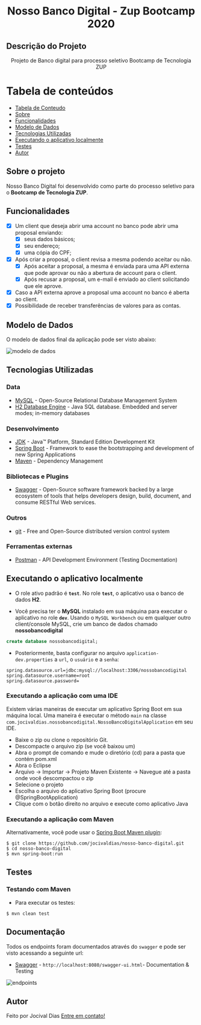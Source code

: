 <h1 align="center">Nosso Banco Digital - Zup Bootcamp 2020</h1>

## Descrição do Projeto
<p align="center">Projeto de Banco digital para processo seletivo Bootcamp de Tecnologia ZUP</p>

Tabela de conteúdos
=================
<!--ts-->
   * [Tabela de Conteudo](#tabela-de-conteudo)
   * [Sobre](#Sobre-o-projeto)
   * [Funcionalidades](#Funcionalidades)
   * [Modelo de Dados](#Modelo-De-Dados)
   * [Tecnologias Utilizadas](#Tecnologias-Utilizadas)
   * [Executando o aplicativo localmente](#Executando-o-aplicativo-localmente)
   * [Testes](#Testes)
   * [Autor](#Autor)
<!--te-->

## Sobre o projeto

Nosso Banco Digital foi desenvolvido como parte do processo seletivo para o **Bootcamp de Tecnologia ZUP**. 

## Funcionalidades

- [x] Um client que deseja abrir uma account no banco pode abrir uma proposal enviando:
  - [x] seus dados básicos;
  - [x] seu endereço;
  - [x] uma cópia do CPF;
- [x] Após criar a proposal, o client revisa a mesma podendo aceitar ou não.
  - [x] Após aceitar a proposal, a mesma é enviada para uma API externa que pode aprovar ou não a abertura de account para o client.
  - [x] Após recusar a proposal, um e-mail é enviado ao client solicitando que ele aprove.
- [x] Caso a API externa aprove a proposal uma account no banco é aberta ao client.
- [x] Possibilidade de receber transferências de valores para as contas.

## Modelo de Dados

O modelo de dados final da aplicação pode ser visto abaixo:

![modelo de dados](https://user-images.githubusercontent.com/11140125/96391314-a834e880-118e-11eb-8766-0f070d62aec0.png)

## Tecnologias Utilizadas

### Data

* 	[MySQL](https://www.mysql.com/) - Open-Source Relational Database Management System
* 	[H2 Database Engine](https://www.h2database.com/html/main.html) - Java SQL database. Embedded and server modes; in-memory databases

### Desenvolvimento

* 	[JDK](http://www.oracle.com/technetwork/java/javase/downloads/jdk8-downloads-2133151.html) - Java™ Platform, Standard Edition Development Kit
* 	[Spring Boot](https://spring.io/projects/spring-boot) - Framework to ease the bootstrapping and development of new Spring Applications
* 	[Maven](https://maven.apache.org/) - Dependency Management

### Bibliotecas e Plugins
* 	[Swagger](https://swagger.io/) - Open-Source software framework backed by a large ecosystem of tools that helps developers design, build, document, and consume RESTful Web services.

### Outros
* 	[git](https://git-scm.com/) - Free and Open-Source distributed version control system

### Ferramentas externas
* 	[Postman](https://www.getpostman.com/) - API Development Environment (Testing Docmentation)

## Executando o aplicativo localmente

* O role ativo padrão é **`test`**. No role **`test`**, o aplicativo usa o banco de dados **H2**.

* Você precisa ter o **MySQL** instalado em sua máquina para executar o aplicativo no role **`dev`**. Usando o `MySQL Workbench` ou em qualquer outro client/console MySQL, crie um banco de dados chamado **nossobancodigital**

~~~sql
create database nossobancodigital;
~~~

* Posteriormente, basta configurar no arquivo `application-dev.properties` a `url`, o `usuário` e a `senha`:

```properties
spring.datasource.url=jdbc:mysql://localhost:3306/nossobancodigital
spring.datasource.username=root
spring.datasource.password=
```

### Executando a aplicação com uma IDE

Existem várias maneiras de executar um aplicativo Spring Boot em sua máquina local. Uma maneira é executar o método `main` na classe` com.jocivaldias.nossobancodigital.NossoBancoDigitalApplication` em seu IDE. 

* Baixe o zip ou clone o repositório Git.
* Descompacte o arquivo zip (se você baixou um)
* Abra o prompt de comando e mude o diretório (cd) para a pasta que contém pom.xml
* Abra o Eclipse
* Arquivo -> Importar -> Projeto Maven Existente -> Navegue até a pasta onde você descompactou o zip
* Selecione o projeto
* Escolha o arquivo do aplicativo Spring Boot (procure @SpringBootApplication)
* Clique com o botão direito no arquivo e execute como aplicativo Java

### Executando a aplicação com Maven

Alternativamente, você pode usar o [Spring Boot Maven plugin](https://docs.spring.io/spring-boot/docs/current/reference/html/build-tool-plugins-maven-plugin.html):

```shell
$ git clone https://github.com/jocivaldias/nosso-banco-digital.git
$ cd nosso-banco-digital
$ mvn spring-boot:run
```

## Testes

### Testando com Maven

*	Para executar os testes:
```shell
$ mvn clean test
```

## Documentação

Todos os endpoints foram documentados através do `swagger` e pode ser visto acessando a seguinte url: 

* 	[Swagger](http://localhost:8080/swagger-ui.html) - `http://localhost:8080/swagger-ui.html`- Documentation & Testing

![endpoints](https://user-images.githubusercontent.com/11140125/96394471-79237480-1198-11eb-86d5-dae4378a0544.png)


## Autor

Feito por Jocival Dias [Entre em contato!](https://www.linkedin.com/in/jocival-dias-b7941494/)
